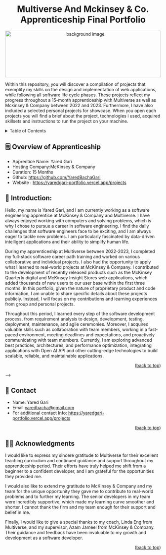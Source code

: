 <a name="readme-top"></a>

  <h1 align="center" >Multiverse And Mckinsey & Co. Apprenticeship Final Portfolio</h1>
  <p align="center">
  <img src="https://cdn-images.zety.com/pages/how_to_write_web_developer_resume.jpg" alt="background image" height="150" width="100%">
</p>

  <p>
  Within this repository, you will discover a compilation of projects that exemplify my skills on the design and implementation of web applications, while following all software life cycle phases. These projects reflect my progress throughout a 15-month apprenticeship with Multiverse as well as Mckinsey & Company between 2022 and 2023. Furthermore, I have also included a selected personal projects for showcase. When you open each projects you will find a brief about the project, technologies i used, acquired skillsets and instructions to run the project on your machine. 
  </p>
</div>

<!-- TABLE OF CONTENTS -->
<details>
  <summary>Table of Contents</summary>
  <ol>
    <li><a href="#overview">Overview</a></li>
    <!-- <li><a href="#durable">Durable Skills</a></li>
    <li><a href="#technical">Technical Skills</a></li> -->
    <li><a href="#contact">Contact Me</a></li>
    <li><a href="#acknowledgments">Acknowledgments</a></li>
  </ol>
</details>

<!-- Overview -->


## 🗒️ Overview of Apprenticeship
- Apprentice Name: Yared Gari
- Hosting Company:McKinsey & Company
- Duration: 15 Months
- Github: https://github.com/YaredBachaGari
- Website : https://yaredgari-portfolio.vercel.app/projects

## 👋 Introduction:

Hello, my name is Yared Gari, and I am currently working as a software engineering apprentice at McKinsey & Company and Multiverse. I have always enjoyed working with computers and solving problems, which is why I chose to pursue a career in software engineering. I find the daily challenges that software engineers face to be exciting, and I am always eager to tackle new problems. I am particularly fascinated by data-driven intelligent applications and their ability to simplify human life.

During my apprenticeship at Multiverse between 2022-2023, I completed my full-stack software career path training and worked on various collaborative and individual projects. I also had the opportunity to apply what I learned to real-world projects at McKinsey & Company. I contributed to the development of recently released products such as the McKinsey Quarterly digital and McKinsey Insight Stores web applications, which added thousands of new users to our user base within the first three months. In this portfolio, given the nature of proprietary product and code information, I am unable to share specific details about these projects publicly. Instead, I will focus on my contributions and learning experiences from group and personal projects.

Throughout this period, I learned every step of the software development process, from requirement analysis to design, development, testing, deployment, maintenance, and agile ceremonies. Moreover, I acquired valuable skills such as collaboration with team members, working in a fast-paced environment, meeting deadlines and expectations, and proactively communicating with team members. Currently, I am exploring advanced best practices, architectures, and performance optimization, integrating applications with Open AI API and other cutting-edge technologies to build scalable, reliable, and maintainable applications.

<p align="right">(<a href="#readme-top">back to top</a>)</p>

<!-- Durable Skills Section -->

<!-- ### ⚙️ Durable Skills

As we all know, durable and soft skills are essential components for software development. They help to speed up the development process, understand the requirements, create a common goal among team members, and deliver high-quality services and products to users or clients. To showcase the skills I have acquired during my journey, I have created a separate directory within this repository called "Durable Skills" with its own descriptive ReadMe file. This directory outlines my contributions and learnings at both Multiverse and the firm.

<p align="right">(<a href="#readme-top">back to top</a>)</p>

<!-- Technical Projects Section -->

<!-- ### 🛠️ Technical Skills

Similar to the Durable Skills directory, I have also created a separate directory called "Technical Skills" with its own ReadMe file. Under this section, I have outlined and presented projects that I created during my training at Multiverse and my personal projects separately. Each project demonstrates different phases of the software development life cycle, architectural decisions, and technology choices with examples. For more information, please refer to the Technical Skills directory.

<p align="right">(<a href="#technical">back to top</a>)</p> --> -->

<!-- CONTACT -->

## 📧 Contact

- Name: Yared Gari
- Email:yaredbacha@gmail.com
- For additional contact Info: https://yaredgari-portfolio.vercel.app/projects

<p align="right">(<a href="#readme-top">back to top</a>)</p>

<!-- ACKNOWLEDGMENTS -->

## 🙏🏽 Acknowledgments

I would like to express my sincere gratitude to Multiverse for their excellent teaching curriculum and continued guidance and support throughout my apprenticeship period. Their efforts have truly helped me shift from a beginner to a confident developer, and I am grateful for the opportunities they provided me.

I would also like to extend my gratitude to McKinsey & Company and my team for the unique opportunity they gave me to contribute to real-world problems and to further my learning. The senior developers in my team were incredibly supportive, which made my learning curve smoother and shorter. I cannot thank the firm and my team enough for their support and belief in me.

Finally, I would like to give a special thanks to my coach, Linda Eng from Multiverse, and my supervisor, Azam Jameel from McKinsey & Company. Their guidance and feedback have been invaluable to my growth and development as a software developer.

<p align="right">(<a href="#readme-top">back to top</a>)</p>
